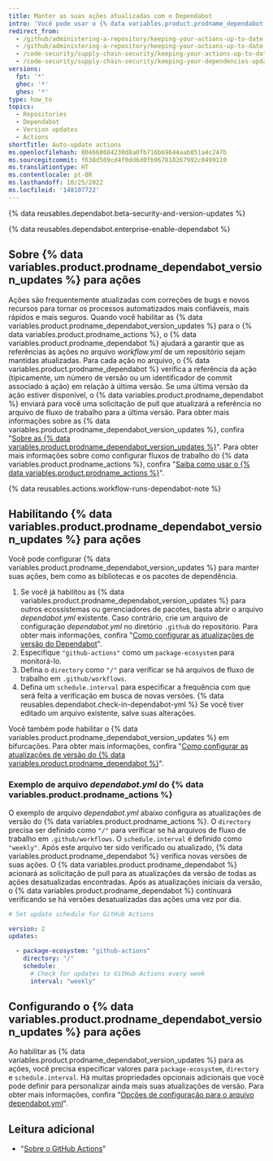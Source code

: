 ```yaml
---
title: Manter as suas ações atualizadas com o Dependabot
intro: 'Você pode usar o {% data variables.product.prodname_dependabot %} para manter as ações que você utiliza atualizadas para as versões mais recentes.'
redirect_from:
  - /github/administering-a-repository/keeping-your-actions-up-to-date-with-github-dependabot
  - /github/administering-a-repository/keeping-your-actions-up-to-date-with-dependabot
  - /code-security/supply-chain-security/keeping-your-actions-up-to-date-with-dependabot
  - /code-security/supply-chain-security/keeping-your-dependencies-updated-automatically/keeping-your-actions-up-to-date-with-dependabot
versions:
  fpt: '*'
  ghec: '*'
  ghes: '*'
type: how_to
topics:
  - Repositories
  - Dependabot
  - Version updates
  - Actions
shortTitle: Auto-update actions
ms.openlocfilehash: 804660684230d8a0fb716b69644aab851a4c247b
ms.sourcegitcommit: f638d569cd4f0dd6d0fb967818267992c0499110
ms.translationtype: HT
ms.contentlocale: pt-BR
ms.lasthandoff: 10/25/2022
ms.locfileid: '148107722'
---
```

{% data reusables.dependabot.beta-security-and-version-updates %}

{% data reusables.dependabot.enterprise-enable-dependabot %}

## Sobre {% data variables.product.prodname_dependabot_version_updates %} para ações

Ações são frequentemente atualizadas com correções de bugs e novos recursos para tornar os processos automatizados mais confiáveis, mais rápidos e mais seguros. Quando você habilitar as {% data variables.product.prodname_dependabot_version_updates %} para o {% data variables.product.prodname_actions %}, o {% data variables.product.prodname_dependabot %} ajudará a garantir que as referências às ações no arquivo *workflow.yml* de um repositório sejam mantidas atualizadas. Para cada ação no arquivo, o {% data variables.product.prodname_dependabot %} verifica a referência da ação (tipicamente, um número de versão ou um identificador de commit associado à ação) em relação à última versão. Se uma última versão da ação estiver disponível, o {% data variables.product.prodname_dependabot %} enviará para você uma solicitação de pull que atualizará a referência no arquivo de fluxo de trabalho para a última versão. Para obter mais informações sobre as {% data variables.product.prodname_dependabot_version_updates %}, confira "[Sobre as {% data variables.product.prodname_dependabot_version_updates %}](/github/administering-a-repository/about-dependabot-version-updates)". Para obter mais informações sobre como configurar fluxos de trabalho do {% data variables.product.prodname_actions %}, confira "[Saiba como usar o {% data variables.product.prodname_actions %}](/actions/learn-github-actions)".
  
{% data reusables.actions.workflow-runs-dependabot-note %}

## Habilitando {% data variables.product.prodname_dependabot_version_updates %} para ações

Você pode configurar {% data variables.product.prodname_dependabot_version_updates %} para manter suas ações, bem como as bibliotecas e os pacotes de dependência. 

1. Se você já habilitou as {% data variables.product.prodname_dependabot_version_updates %} para outros ecossistemas ou gerenciadores de pacotes, basta abrir o arquivo *dependabot.yml* existente. Caso contrário, crie um arquivo de configuração *dependabot.yml* no diretório `.github` do repositório. Para obter mais informações, confira "[Como configurar as atualizações de versão do Dependabot](/code-security/dependabot/dependabot-version-updates/configuring-dependabot-version-updates#enabling-dependabot-version-updates)".
1. Especifique `"github-actions"` como um `package-ecosystem` para monitorá-lo.
1. Defina o `directory` como `"/"` para verificar se há arquivos de fluxo de trabalho em `.github/workflows`.
1. Defina um `schedule.interval` para especificar a frequência com que será feita a verificação em busca de novas versões.
{% data reusables.dependabot.check-in-dependabot-yml %} Se você tiver editado um arquivo existente, salve suas alterações.

Você também pode habilitar o {% data variables.product.prodname_dependabot_version_updates %} em bifurcações. Para obter mais informações, confira "[Como configurar as atualizações de versão do {% data variables.product.prodname_dependabot %}](/code-security/supply-chain-security/keeping-your-dependencies-updated-automatically/enabling-and-disabling-dependabot-version-updates#enabling-version-updates-on-forks)".

### Exemplo de arquivo *dependabot.yml* do {% data variables.product.prodname_actions %}

O exemplo de arquivo *dependabot.yml* abaixo configura as atualizações de versão do {% data variables.product.prodname_actions %}. O `directory` precisa ser definido como `"/"` para verificar se há arquivos de fluxo de trabalho em `.github/workflows`. O `schedule.interval` é definido como `"weekly"`. Após este arquivo ter sido verificado ou atualizado, {% data variables.product.prodname_dependabot %} verifica novas versões de suas ações. O {% data variables.product.prodname_dependabot %} acionará as solicitação de pull para as atualizações da versão de todas as ações desatualizadas encontradas. Após as atualizações iniciais da versão, o {% data variables.product.prodname_dependabot %} continuará verificando se há versões desatualizadas das ações uma vez por dia.

```yaml
# Set update schedule for GitHub Actions

version: 2
updates:

  - package-ecosystem: "github-actions"
    directory: "/"
    schedule:
      # Check for updates to GitHub Actions every week
      interval: "weekly"
```

## Configurando o {% data variables.product.prodname_dependabot_version_updates %} para ações

Ao habilitar as {% data variables.product.prodname_dependabot_version_updates %} para as ações, você precisa especificar valores para `package-ecosystem`, `directory` e `schedule.interval`. Há muitas propriedades opcionais adicionais que você pode definir para personalizar ainda mais suas atualizações de versão. Para obter mais informações, confira "[Opções de configuração para o arquivo dependabot.yml](/github/administering-a-repository/configuration-options-for-dependency-updates)".

## Leitura adicional

- "[Sobre o GitHub Actions](/actions/getting-started-with-github-actions/about-github-actions)"
